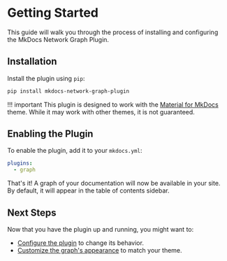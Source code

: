 # Getting Started

This guide will walk you through the process of installing and configuring the MkDocs Network Graph Plugin.

## Installation

Install the plugin using `pip`:

```bash
pip install mkdocs-network-graph-plugin
```

!!! important
    This plugin is designed to work with the [Material for MkDocs](https://squidfunk.github.io/mkdocs-material/) theme. While it may work with other themes, it is not guaranteed.

## Enabling the Plugin

To enable the plugin, add it to your `mkdocs.yml`:

```yaml
plugins:
  - graph
```

That's it! A graph of your documentation will now be available in your site. By default, it will appear in the table of contents sidebar.

## Next Steps

Now that you have the plugin up and running, you might want to:

- [Configure the plugin](configuration.md) to change its behavior.
- [Customize the graph's appearance](customization.md) to match your theme.
